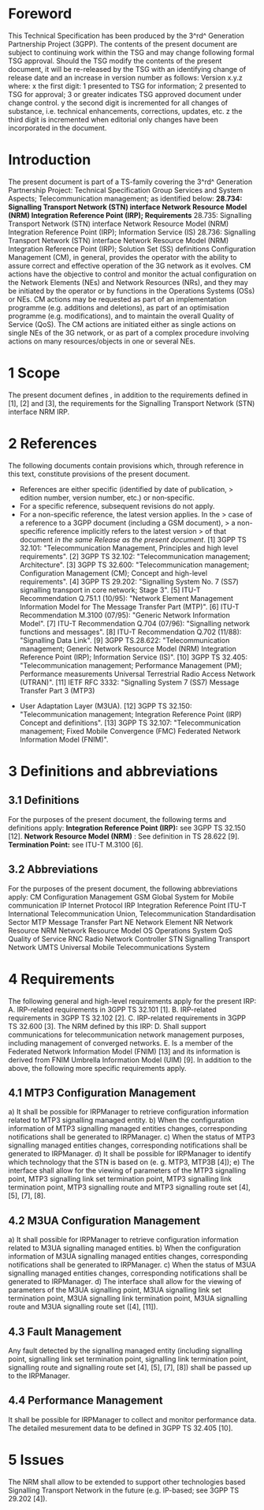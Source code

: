 # Foreword
This Technical Specification has been produced by the 3^rd^ Generation
Partnership Project (3GPP).
The contents of the present document are subject to continuing work within the
TSG and may change following formal TSG approval. Should the TSG modify the
contents of the present document, it will be re-released by the TSG with an
identifying change of release date and an increase in version number as
follows:
Version x.y.z
where:
x the first digit:
1 presented to TSG for information;
2 presented to TSG for approval;
3 or greater indicates TSG approved document under change control.
y the second digit is incremented for all changes of substance, i.e. technical
enhancements, corrections, updates, etc.
z the third digit is incremented when editorial only changes have been
incorporated in the document.
# Introduction
The present document is part of a TS-family covering the 3^rd^ Generation
Partnership Project: Technical Specification Group Services and System
Aspects; Telecommunication management; as identified below:
**28.734: Signalling Transport Network (STN) interface Network Resource Model
(NRM) Integration Reference Point (IRP); Requirements**
28.735: Signalling Transport Network (STN) interface Network Resource Model
(NRM) Integration Reference Point (IRP); Information Service (IS)
28.736: Signalling Transport Network (STN) interface Network Resource Model
(NRM) Integration Reference Point (IRP); Solution Set (SS) definitions
Configuration Management (CM), in general, provides the operator with the
ability to assure correct and effective operation of the 3G network as it
evolves. CM actions have the objective to control and monitor the actual
configuration on the Network Elements (NEs) and Network Resources (NRs), and
they may be initiated by the operator or by functions in the Operations
Systems (OSs) or NEs.
CM actions may be requested as part of an implementation programme (e.g.
additions and deletions), as part of an optimisation programme (e.g.
modifications), and to maintain the overall Quality of Service (QoS). The CM
actions are initiated either as single actions on single NEs of the 3G
network, or as part of a complex procedure involving actions on many
resources/objects in one or several NEs.
# 1 Scope
The present document defines , in addition to the requirements defined in [1],
[2] and [3], the requirements for the Signalling Transport Network (STN)
interface NRM IRP.
# 2 References
The following documents contain provisions which, through reference in this
text, constitute provisions of the present document.
  * References are either specific (identified by date of publication, > edition number, version number, etc.) or non‑specific.
  * For a specific reference, subsequent revisions do not apply.
  * For a non-specific reference, the latest version applies. In the > case of a reference to a 3GPP document (including a GSM document), > a non-specific reference implicitly refers to the latest version > of that document _in the same Release as the present document_.
[1] 3GPP TS 32.101: \"Telecommunication Management, Principles and high level
requirements\".
[2] 3GPP TS 32.102: \"Telecommunication management; Architecture\".
[3] 3GPP TS 32.600: \"Telecommunication management; Configuration Management
(CM); Concept and high-level requirements\".
[4] 3GPP TS 29.202: \"Signalling System No. 7 (SS7) signalling transport in
core network; Stage 3\".
[5] ITU-T Recommendation Q.751.1 (10/95): \"Network Element Management
Information Model for The Message Transfer Part (MTP)\".
[6] ITU-T Recommendation M.3100 (07/95): \"Generic Network Information
Model\".
[7] ITU-T Recommendation Q.704 (07/96): \"Signalling network functions and
messages\".
[8] ITU-T Recommendation Q.702 (11/88): \"Signalling Data Link\".
[9] 3GPP TS.28.622: "Telecommunication management; Generic Network Resource
Model (NRM) Integration Reference Point (IRP); Information Service (IS)".
[10] 3GPP TS 32.405: \"Telecommunication management; Performance Management
(PM); Performance measurements Universal Terrestrial Radio Access Network
(UTRAN)\".
[11] IETF RFC 3332: \"Signalling System 7 (SS7) Message Transfer Part 3 (MTP3)
- User Adaptation Layer (M3UA).
[12] 3GPP TS 32.150: \"Telecommunication management; Integration Reference
Point (IRP) Concept and definitions\".
[13] 3GPP TS 32.107: \"Telecommunication management; Fixed Mobile Convergence
(FMC) Federated Network Information Model (FNIM)\".
# 3 Definitions and abbreviations
## 3.1 Definitions
For the purposes of the present document, the following terms and definitions
apply:
**Integration Reference Point (IRP):** see 3GPP TS 32.150 [12].
**Network Resource Model (NRM)** : See definition in TS 28.622 [9].
**Termination Point:** see ITU-T M.3100 [6].
## 3.2 Abbreviations
For the purposes of the present document, the following abbreviations apply:
CM Configuration Management
GSM Global System for Mobile communication
IP Internet Protocol
IRP Integration Reference Point
ITU-T International Telecommunication Union, Telecommunication Standardisation
Sector
MTP Message Transfer Part
NE Network Element
NR Network Resource
NRM Network Resource Model
OS Operations System
QoS Quality of Service
RNC Radio Network Controller
STN Signalling Transport Network
UMTS Universal Mobile Telecommunications System
# 4 Requirements
The following general and high-level requirements apply for the present IRP:
A. IRP-related requirements in 3GPP TS 32.101 [1].
B. IRP-related requirements in 3GPP TS 32.102 [2].
C. IRP-related requirements in 3GPP TS 32.600 [3].
The NRM defined by this IRP:
D. Shall support communications for telecommunication network management
purposes, including management of converged networks.
E. Is a member of the Federated Network Information Model (FNIM) [13] and its
information is derived from FNIM Umbrella Information Model (UIM) [9].
In addition to the above, the following more specific requirements apply.
## 4.1 MTP3 Configuration Management
a) It shall be possible for IRPManager to retrieve configuration information
related to MTP3 signalling managed entity.
b) When the configuration information of MTP3 signalling managed entities
changes, corresponding notifications shall be generated to IRPManager.
c) When the status of MTP3 signalling managed entities changes, corresponding
notifications shall be generated to IRPManager.
d) It shall be possible for IRPManager to identify which technology that the
STN is based on (e. g. MTP3, MTP3B [4]);
e) The interface shall allow for the viewing of parameters of the MTP3
signalling point, MTP3 signalling link set termination point, MTP3 signalling
link termination point, MTP3 signalling route and MTP3 signalling route set
[4], [5], [7], [8].
## 4.2 M3UA Configuration Management
a) It shall possible for IRPManager to retrieve configuration information
related to M3UA signalling managed entities.
b) When the configuration information of M3UA signalling managed entities
changes, corresponding notifications shall be generated to IRPManager.
c) When the status of M3UA signalling managed entities changes, corresponding
notifications shall be generated to IRPManager.
d) The interface shall allow for the viewing of parameters of the M3UA
signalling point, M3UA signalling link set termination point, M3UA signalling
link termination point, M3UA signalling route and M3UA signalling route set
([4], [11]).
## 4.3 Fault Management
Any fault detected by the signalling managed entity (including signalling
point, signalling link set termination point, signalling link termination
point, signalling route and signalling route set [4], [5], [7], [8]) shall be
passed up to the IRPManager.
## 4.4 Performance Management
It shall be possible for IRPManager to collect and monitor performance data.
The detailed mesurement data to be defined in 3GPP TS 32.405 [10].
# 5 Issues
The NRM shall allow to be extended to support other technologies based
Signalling Transport Network in the future (e.g. IP-based; see 3GPP TS 29.202
[4]).
#